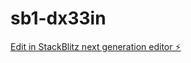 # sb1-dx33in

[Edit in StackBlitz next generation editor ⚡️](https://stackblitz.com/~/github.com/mbrink816/sb1-dx33in)